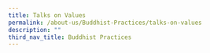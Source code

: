 ```yaml
---
title: Talks on Values
permalink: /about-us/Buddhist-Practices/talks-on-values
description: ""
third_nav_title: Buddhist Practices
---
```

